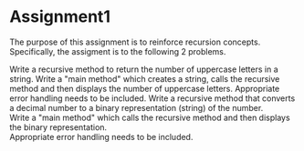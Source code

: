# Assignment1
The purpose of this assignment is to reinforce recursion concepts.  Specifically, the assigment is to the following 2 problems.

Write a recursive method to return the number of uppercase letters in a string. 
Write a "main method" which creates a string, calls the recursive method and then displays the number of uppercase letters. 
Appropriate error handling needs to be included.
Write a recursive method that converts a decimal number to a binary representation (string) of the number.  
Write a "main method" which calls the recursive method and then displays the binary representation.  
Appropriate error handling needs to be included.

